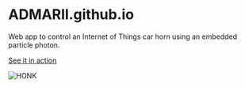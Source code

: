 # ADMARIl.github.io
Web app to control an Internet of Things car horn using an embedded particle photon.

[See it in action](https://admaril.github.io/media/honk.mp4)

![HONK](https://goose.game/svg/sign.svg)

